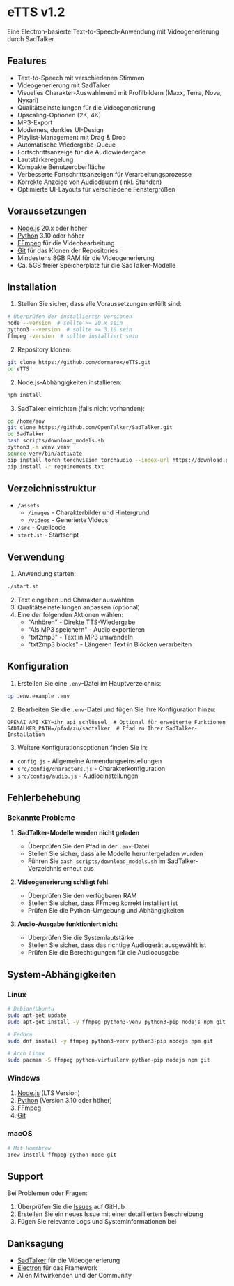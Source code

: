 # eTTS v1.2

Eine Electron-basierte Text-to-Speech-Anwendung mit Videogenerierung durch SadTalker.

## Features

- Text-to-Speech mit verschiedenen Stimmen
- Videogenerierung mit SadTalker
- Visuelles Charakter-Auswahlmenü mit Profilbildern (Maxx, Terra, Nova, Nyxari)
- Qualitätseinstellungen für die Videogenerierung
- Upscaling-Optionen (2K, 4K)
- MP3-Export
- Modernes, dunkles UI-Design
- Playlist-Management mit Drag & Drop
- Automatische Wiedergabe-Queue
- Fortschrittsanzeige für die Audiowiedergabe
- Lautstärkeregelung
- Kompakte Benutzeroberfläche
- Verbesserte Fortschrittsanzeigen für Verarbeitungsprozesse
- Korrekte Anzeige von Audiodauern (inkl. Stunden)
- Optimierte UI-Layouts für verschiedene Fenstergrößen

## Voraussetzungen

- [Node.js](https://nodejs.org/) 20.x oder höher
- [Python](https://www.python.org/) 3.10 oder höher
- [FFmpeg](https://ffmpeg.org/) für die Videobearbeitung
- [Git](https://git-scm.com/) für das Klonen der Repositories
- Mindestens 8GB RAM für die Videogenerierung
- Ca. 5GB freier Speicherplatz für die SadTalker-Modelle

## Installation

1. Stellen Sie sicher, dass alle Voraussetzungen erfüllt sind:
```bash
# Überprüfen der installierten Versionen
node --version  # sollte >= 20.x sein
python3 --version  # sollte >= 3.10 sein
ffmpeg -version  # sollte installiert sein
```

2. Repository klonen:
```bash
git clone https://github.com/dormarox/eTTS.git
cd eTTS
```

2. Node.js-Abhängigkeiten installieren:
```bash
npm install
```

3. SadTalker einrichten (falls nicht vorhanden):
```bash
cd /home/aov
git clone https://github.com/OpenTalker/SadTalker.git
cd SadTalker
bash scripts/download_models.sh
python3 -m venv venv
source venv/bin/activate
pip install torch torchvision torchaudio --index-url https://download.pytorch.org/whl/cpu
pip install -r requirements.txt
```

## Verzeichnisstruktur

- `/assets`
  - `/images` - Charakterbilder und Hintergrund
  - `/videos` - Generierte Videos
- `/src` - Quellcode
- `start.sh` - Startscript

## Verwendung

1. Anwendung starten:
```bash
./start.sh
```

2. Text eingeben und Charakter auswählen
3. Qualitätseinstellungen anpassen (optional)
4. Eine der folgenden Aktionen wählen:
   - "Anhören" - Direkte TTS-Wiedergabe
   - "Als MP3 speichern" - Audio exportieren
   - "txt2mp3" - Text in MP3 umwandeln
   - "txt2mp3 blocks" - Längeren Text in Blöcken verarbeiten

## Konfiguration

1. Erstellen Sie eine `.env`-Datei im Hauptverzeichnis:
```bash
cp .env.example .env
```

2. Bearbeiten Sie die `.env`-Datei und fügen Sie Ihre Konfiguration hinzu:
```env
OPENAI_API_KEY=ihr_api_schlüssel  # Optional für erweiterte Funktionen
SADTALKER_PATH=/pfad/zu/sadtalker  # Pfad zu Ihrer SadTalker-Installation
```

3. Weitere Konfigurationsoptionen finden Sie in:
- `config.js` - Allgemeine Anwendungseinstellungen
- `src/config/characters.js` - Charakterkonfiguration
- `src/config/audio.js` - Audioeinstellungen

## Fehlerbehebung

### Bekannte Probleme

1. **SadTalker-Modelle werden nicht geladen**
   - Überprüfen Sie den Pfad in der `.env`-Datei
   - Stellen Sie sicher, dass alle Modelle heruntergeladen wurden
   - Führen Sie `bash scripts/download_models.sh` im SadTalker-Verzeichnis erneut aus

2. **Videogenerierung schlägt fehl**
   - Überprüfen Sie den verfügbaren RAM
   - Stellen Sie sicher, dass FFmpeg korrekt installiert ist
   - Prüfen Sie die Python-Umgebung und Abhängigkeiten

3. **Audio-Ausgabe funktioniert nicht**
   - Überprüfen Sie die Systemlautstärke
   - Stellen Sie sicher, dass das richtige Audiogerät ausgewählt ist
   - Prüfen Sie die Berechtigungen für die Audioausgabe

## System-Abhängigkeiten

### Linux
```bash
# Debian/Ubuntu
sudo apt-get update
sudo apt-get install -y ffmpeg python3-venv python3-pip nodejs npm git

# Fedora
sudo dnf install -y ffmpeg python3-venv python3-pip nodejs npm git

# Arch Linux
sudo pacman -S ffmpeg python-virtualenv python-pip nodejs npm git
```

### Windows
1. [Node.js](https://nodejs.org/) (LTS Version)
2. [Python](https://www.python.org/) (Version 3.10 oder höher)
3. [FFmpeg](https://ffmpeg.org/download.html#build-windows)
4. [Git](https://git-scm.com/download/windows)

### macOS
```bash
# Mit Homebrew
brew install ffmpeg python node git
```

## Support

Bei Problemen oder Fragen:
1. Überprüfen Sie die [Issues](https://github.com/dormarox/eTTS/issues) auf GitHub
2. Erstellen Sie ein neues Issue mit einer detaillierten Beschreibung
3. Fügen Sie relevante Logs und Systeminformationen bei

## Danksagung

- [SadTalker](https://github.com/OpenTalker/SadTalker) für die Videogenerierung
- [Electron](https://www.electronjs.org/) für das Framework
- Allen Mitwirkenden und der Community
